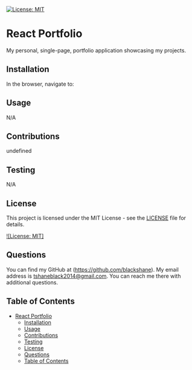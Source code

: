 [![License: MIT](https://img.shields.io/badge/License-MIT-yellow.svg)](https://opensource.org/licenses/MIT)
  # React Portfolio
  My personal, single-page, portfolio application showcasing my projects.
  ## Installation
  In the browser, navigate to: 
  ## Usage
  N/A
  ## Contributions 
  undefined
  ## Testing
  N/A

## License

This project is licensed under the MIT License - see the [LICENSE](LICENSE) file for details.

[![License: MIT]](https://opensource.org/licenses/MIT)
## Questions
You can find my GitHub at (https://github.com/blackshane).
My email address is tshaneblack2014@gmail.com. You can reach me there with additional questions. 
 

## Table of Contents

- [React Portfolio](#react-portfolio)
  - [Installation](#installation)
  - [Usage](#usage)
  - [Contributions](#contributions)
  - [Testing](#testing)
  - [License](#license)
  - [Questions](#questions)
  - [Table of Contents](#table-of-contents)

